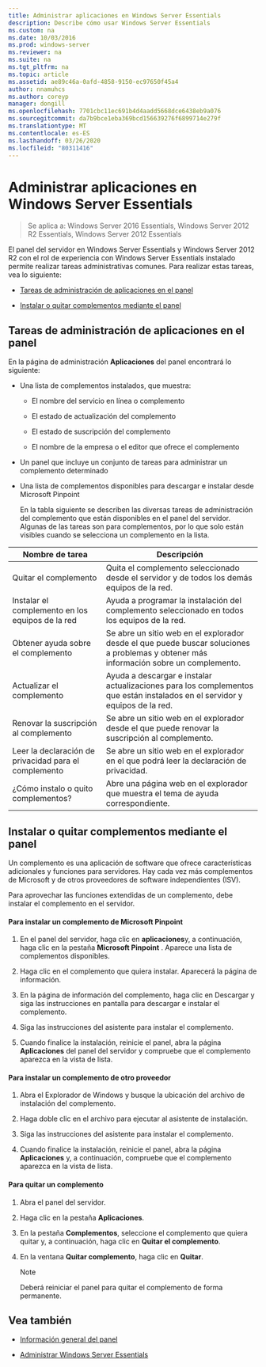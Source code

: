 ```yaml
---
title: Administrar aplicaciones en Windows Server Essentials
description: Describe cómo usar Windows Server Essentials
ms.custom: na
ms.date: 10/03/2016
ms.prod: windows-server
ms.reviewer: na
ms.suite: na
ms.tgt_pltfrm: na
ms.topic: article
ms.assetid: ae89c46a-0afd-4858-9150-ec97650f45a4
author: nnamuhcs
ms.author: coreyp
manager: dongill
ms.openlocfilehash: 7701cbc11ec691b4d4aadd5668dce6438eb9a076
ms.sourcegitcommit: da7b9bce1eba369bcd156639276f6899714e279f
ms.translationtype: MT
ms.contentlocale: es-ES
ms.lasthandoff: 03/26/2020
ms.locfileid: "80311416"
---
```

# <a name="manage-applications-in-windows-server-essentials"></a>Administrar aplicaciones en Windows Server Essentials

>Se aplica a: Windows Server 2016 Essentials, Windows Server 2012 R2 Essentials, Windows Server 2012 Essentials
 
 El panel del servidor en Windows Server Essentials y Windows Server 2012 R2 con el rol de experiencia con Windows Server Essentials instalado permite realizar tareas administrativas comunes. Para realizar estas tareas, vea lo siguiente:  
  
-   [Tareas de administración de aplicaciones en el panel](Manage-Applications-in-Windows-Server-Essentials.md#BKMK_1)  
  
-   [Instalar o quitar complementos mediante el panel](Manage-Applications-in-Windows-Server-Essentials.md#BKMK_2)  
  
##  <a name="application-management-tasks-in-the-dashboard"></a><a name="BKMK_1"></a>Tareas de administración de aplicaciones en el panel  
 En la página de administración **Aplicaciones** del panel encontrará lo siguiente:  
  
- Una lista de complementos instalados, que muestra:  
  
  -   El nombre del servicio en línea o complemento  
  
  -   El estado de actualización del complemento  
  
  -   El estado de suscripción del complemento  
  
  -   El nombre de la empresa o el editor que ofrece el complemento  
  
- Un panel que incluye un conjunto de tareas para administrar un complemento determinado  
  
- Una lista de complementos disponibles para descargar e instalar desde Microsoft Pinpoint  
  
  En la tabla siguiente se describen las diversas tareas de administración del complemento que están disponibles en el panel del servidor. Algunas de las tareas son para complementos, por lo que solo están visibles cuando se selecciona un complemento en la lista.  
  
|Nombre de tarea|Descripción|  
|---------------|-----------------|  
|Quitar el complemento|Quita el complemento seleccionado desde el servidor y de todos los demás equipos de la red.|  
|Instalar el complemento en los equipos de la red|Ayuda a programar la instalación del complemento seleccionado en todos los equipos de la red.|  
|Obtener ayuda sobre el complemento|Se abre un sitio web en el explorador desde el que puede buscar soluciones a problemas y obtener más información sobre un complemento.|  
|Actualizar el complemento|Ayuda a descargar e instalar actualizaciones para los complementos que están instalados en el servidor y equipos de la red.|  
|Renovar la suscripción al complemento|Se abre un sitio web en el explorador desde el que puede renovar la suscripción al complemento.|  
|Leer la declaración de privacidad para el complemento|Se abre un sitio web en el explorador en el que podrá leer la declaración de privacidad.|  
|¿Cómo instalo o quito complementos?|Abre una página web en el explorador que muestra el tema de ayuda correspondiente.|  
  
##  <a name="install-or-remove-add-ins-using-the-dashboard"></a><a name="BKMK_2"></a>Instalar o quitar complementos mediante el panel  
 Un complemento es una aplicación de software que ofrece características adicionales y funciones para servidores. Hay cada vez más complementos de Microsoft y de otros proveedores de software independientes (ISV).  
  
 Para aprovechar las funciones extendidas de un complemento, debe instalar el complemento en el servidor.  
  
#### <a name="to-install-an-add-in-from-microsoft-pinpoint"></a>Para instalar un complemento de Microsoft Pinpoint  
  
1.  En el panel del servidor, haga clic en **aplicaciones**y, a continuación, haga clic en la pestaña **Microsoft Pinpoint** .  Aparece una lista de complementos disponibles.  
  
2.  Haga clic en el complemento que quiera instalar. Aparecerá la página de información.  
  
3.  En la página de información del complemento, haga clic en Descargar y siga las instrucciones en pantalla para descargar e instalar el complemento.  
  
4.  Siga las instrucciones del asistente para instalar el complemento.  
  
5.  Cuando finalice la instalación, reinicie el panel, abra la página **Aplicaciones** del panel del servidor y compruebe que el complemento aparezca en la vista de lista.  
  
#### <a name="to-install-an-add-in-from-another-provider"></a>Para instalar un complemento de otro proveedor  
  
1.  Abra el Explorador de Windows y busque la ubicación del archivo de instalación del complemento.  
  
2.  Haga doble clic en el archivo para ejecutar al asistente de instalación.  
  
3.  Siga las instrucciones del asistente para instalar el complemento.  
  
4.  Cuando finalice la instalación, reinicie el panel, abra la página **Aplicaciones** y, a continuación, compruebe que el complemento aparezca en la vista de lista.  
  
#### <a name="to-remove-an-add-in"></a>Para quitar un complemento  
  
1.  Abra el panel del servidor.  
  
2.  Haga clic en la pestaña **Aplicaciones**.  
  
3.  En la pestaña **Complementos**, seleccione el complemento que quiera quitar y, a continuación, haga clic en **Quitar el complemento**.  
  
4.  En la ventana **Quitar complemento**, haga clic en **Quitar**.  
  
    > [!NOTE]
    >  Deberá reiniciar el panel para quitar el complemento de forma permanente.  
  
## <a name="see-also"></a>Vea también  
  
-   [Información general del panel](Overview-of-the-Dashboard-in-Windows-Server-Essentials.md)  
  
-   [Administrar Windows Server Essentials](Manage-Windows-Server-Essentials.md)
